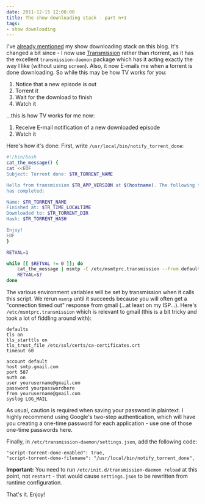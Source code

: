 ```yaml
---
date: 2011-12-15 12:08:00
title: The show downloading stack - part n+1
tags:
- show downloading
---
```


I've [already mentioned][1] my show downloading stack on this blog. It's
changed a bit since - I now use [Transmission](http://transmission-bt.org/)
rather than rtorrent, as it has the excellent `transmission-daemon` package
which has it acting exactly the way I like (without using `screen`). Also, it
now E-mails me when a torrent is done downloading. So while this may be how TV
works for you:

[1]: /2009/09/05/my-show-downloading-stack

1. Notice that a new episode is out
2. Torrent it
3. Wait for the download to finish
4. Watch it

...this is how TV works for me now:

1. Receive E-mail notification of a new downloaded episode
2. Watch it

Here's how it's done: First, write `/usr/local/bin/notify_torrent_done`:

```bash
#!/bin/bash
cat_the_message() {
cat <<EOF
Subject: Torrent done: $TR_TORRENT_NAME

Hello from transmission $TR_APP_VERSION at $(hostname). The following torrent
has completed:

Name: $TR_TORRENT_NAME
Finished at: $TR_TIME_LOCALTIME
Downloaded to: $TR_TORRENT_DIR
Hash: $TR_TORRENT_HASH

Enjoy!
EOF
}

RETVAL=1

while [[ $RETVAL != 0 ]]; do
    cat_the_message | msmtp -C /etc/msmtprc.transmission --from default -t your@email.address
    RETVAL=$?
done
```

The various environment variables will be set by transmission when it calls
this script. We rerun `msmtp` until it succeeds because you will often get a
"connection timed out" response from gmail (...at least on my ISP...). Here's
`/etc/msmtprc.transmission` which is relevant to gmail (this is a bit tricky
and took a lot of fiddling around with):

```
defaults
tls on
tls_starttls on
tls_trust_file /etc/ssl/certs/ca-certificates.crt
timeout 60

account default
host smtp.gmail.com
port 587
auth on
user yourusername@gmail.com
password yourpasswordhere
from yourusername@gmail.com
syslog LOG_MAIL
```

As usual, caution is required when saving your password in plaintext. I highly
recommend using Google's two-step authentication, which will have you creating
a one-time password for each application - use one of those one-time passwords
here.

Finally, in `/etc/transmission-daemon/settings.json`, add the following code:

```
"script-torrent-done-enabled": true,
"script-torrent-done-filename": "/usr/local/bin/notify_torrent_done",
```


**Important:** You need to run `/etc/init.d/transmission-daemon reload` at
this point, not `restart` - that would cause `settings.json` to be
rewritten from runtime configuration.

That's it. Enjoy!
